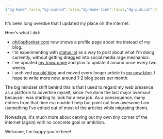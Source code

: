 ```yaml
---
{"dg-home":false,"dg-pinned":false,"dg-home-link":false,"dg-publish":true,"disabled rules":["header-increment","yaml-title","yaml-title-alias","file-name-heading"],"title":"Updating my Web Presence","dg-permalink":"updating-my-web-presence/","created-date":"2024-03-30T10:39:29","aliases":["Updating my Web Presence"],"linter-yaml-title-alias":"Updating my Web Presence","updated-date":"2025-05-06T12:51:09","tags":["dgarticle","personal"],"dg-path":"updating-my-web-presence.md","permalink":"/updating-my-web-presence/","dgPassFrontmatter":true}
---
```



It's been long overdue that I updated my place on the internet.

Here's what I did:
- [philippflenker.com](https://philippflenker.com) now shows a profile page about me instead of my blog.
- I'm experimenting with [status.lol](https://status.lol/) as a way to post about what I'm doing currently, without getting dragged into social media rage mechanics.
- I've updated [my /now page](https://philippflenker.com/now) and plan to update it around once every two weeks.
- I archived [my old blog](https://archive.flenker.blog) and moved every longer article to [my new blog](https://flenker.blog). I hope to write more now, around 1-2 blog posts per month.

The big mindset shift behind this is that I used to regard my web presence as a platform to advertise myself, since I've done the last major overhaul because I was starting to look for a new job. As a consequence, many entries from that time era couldn't help but point out how awesome I am (something I've edited out of most of the articles while migrating them).

Nowadays, it's much more about carving out my own tiny corner of the internet (again) with no concrete goal or ambition.

Welcome, I'm happy you're here!
